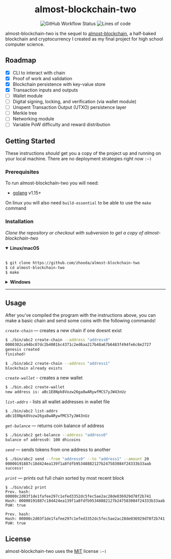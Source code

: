 <h1 align="center">almost-blockchain-two</h1>
<p align="center"><img alt="GitHub Workflow Status" src="https://img.shields.io/github/workflow/status/zhooda/almost-blockchain-two/Go?style=flat-square">
<img alt="Lines of code" src="https://img.shields.io/tokei/lines/github/zhooda/almost-blockchain-two?color=crimson&label=lines%20of%20code&style=flat-square"></p>


<div style="margin-bottom: 2%"></div>

almost-blockchain-two is the sequel to [almost-blockchain](https://github.com/zhooda/almost-blockchain), a half-baked blockchain and cryptocurrency I created as my final project for high school computer science. 

<div style="margin-bottom: 2%"></div>

## Roadmap

- [x] CLI to interact with chain
- [x] Proof of work and validation
- [x] Blockchain persistence with key-value store
- [x] Transaction inputs and outputs
- [ ] Wallet module
- [ ] Digital signing, locking, and verification (via wallet module)
- [ ] Unspent Transaction Output (UTXO) persistence layer
- [ ] Merkle tree
- [ ] Networking module
- [ ] Variable PoW difficulty and reward distribution

## Getting Started

These instructions *should* get you a copy of the project up and running
on your local machine. There are no deployment strategies right now `:~)`

### Prerequisites

To run almost-blockchain-two you will need:

- [golang](https://golang.org/) v1.15+

On linux you will also need `build-essential` to be able to use the `make` command

### Installation

_Clone the repository or checkout with subversion to get a copy of almost-blockchain-two_

<details open>
<summary><b>Linux/macOS</b></summary>
<br>

```bash
$ git clone https://github.com/zhooda/almost-blockchain-two
$ cd almost-blockchain-two
$ make
```
</details>

<details>
<summary><b>Windows</b></summary>
<br>

```powershell
PS> git clone https://github.com/zhooda/almost-blockchain-two
PS> cd .\almost-blockchain-two\src
PS> go build -v -o ..\bin\abc2.exe main.go
PS> cd ..
```
</details>

---

## Usage

After you've compiled the program with the instructions above, you can make a basic chain and send some coins with the following commands!

_`create-chain`_ — creates a new chain if one doesnt exist
```bash
$ ./bin/abc2 create-chain --address "address0"
0000302ca94bc07dc2b4001bc4371c2ed6aa217b48a67b6483f494fe6c8e2727
genesis created
finished!

$ ./bin/abc2 create-chain --address "address1"
blockchain already exists
```

_`create-wallet`_ - creates a new wallet
```bash
$ ./bin.abc2 create-wallet
new address is: aBc1E8Npk8Vozw26ga8wARywfMCS7yJW43nUz
```

_`list-addrs`_ - lists all wallet addresses in wallet file
```bash
$ ./bin/abc2 list-addrs
aBc1E8Npk8Vozw26ga8wARywfMCS7yJW43nUz
```

_`get-balance`_ — returns coin balance of address
```bash
$ ./bin/abc2 get-balance --address "address0"
balance of address0: 100 dhicoins
```

_`send`_ — sends tokens from one address to another
```bash
$ ./bin/abc2 send --from "address0" --to "address1" --amount 20
00000191887c18d424ea139f1a8fdfb95348882127b247583084f24333b33aab
success!
```

_`print`_ — prints out full chain sorted by most recent block
```
$ ./bin/abc2 print
Prev. hash: 00000c2d03f1de1fafee297c1efed3352dc5fec5ae2ac28de036929d78f2b741
Hash: 00000191887c18d424ea139f1a8fdfb95348882127b247583084f24333b33aab
PoW: true

Prev. hash:
Hash: 00000c2d03f1de1fafee297c1efed3352dc5fec5ae2ac28de036929d78f2b741
PoW: true
```

## License
almost-blockchain-two uses the [MIT](https://choosealicense.com/licenses/mit/) license `:~)`
